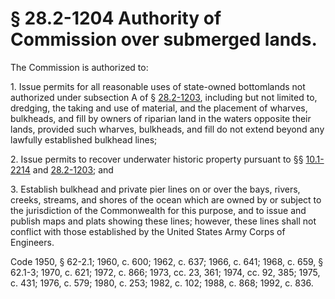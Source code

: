 # § 28.2-1204 Authority of Commission over submerged lands.

<p>The Commission is authorized to:</p><p>1. Issue permits for all reasonable uses of state-owned bottomlands not authorized under subsection A of § <a href='http://law.lis.virginia.gov/vacode/28.2-1203/'>28.2-1203</a>, including but not limited to, dredging, the taking and use of material, and the placement of wharves, bulkheads, and fill by owners of riparian land in the waters opposite their lands, provided such wharves, bulkheads, and fill do not extend beyond any lawfully established bulkhead lines;</p><p>2. Issue permits to recover underwater historic property pursuant to §§ <a href='http://law.lis.virginia.gov/vacode/10.1-2214/'>10.1-2214</a> and <a href='http://law.lis.virginia.gov/vacode/28.2-1203/'>28.2-1203</a>; and</p><p>3. Establish bulkhead and private pier lines on or over the bays, rivers, creeks, streams, and shores of the ocean which are owned by or subject to the jurisdiction of the Commonwealth for this purpose, and to issue and publish maps and plats showing these lines; however, these lines shall not conflict with those established by the United States Army Corps of Engineers.</p><p>Code 1950, § 62-2.1; 1960, c. 600; 1962, c. 637; 1966, c. 641; 1968, c. 659, § 62.1-3; 1970, c. 621; 1972, c. 866; 1973, cc. 23, 361; 1974, cc. 92, 385; 1975, c. 431; 1976, c. 579; 1980, c. 253; 1982, c. 102; 1988, c. 868; 1992, c. 836.</p>